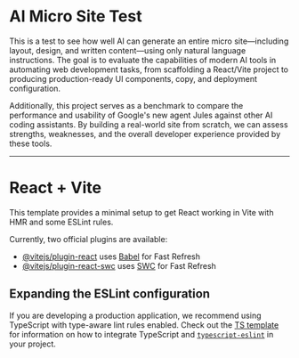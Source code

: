 # AI Micro Site Test

This is a test to see how well AI can generate an entire micro site—including layout, design, and written content—using only natural language instructions. The goal is to evaluate the capabilities of modern AI tools in automating web development tasks, from scaffolding a React/Vite project to producing production-ready UI components, copy, and deployment configuration.

Additionally, this project serves as a benchmark to compare the performance and usability of Google's new agent Jules against other AI coding assistants. By building a real-world site from scratch, we can assess strengths, weaknesses, and the overall developer experience provided by these tools.

---

# React + Vite

This template provides a minimal setup to get React working in Vite with HMR and some ESLint rules.

Currently, two official plugins are available:

- [@vitejs/plugin-react](https://github.com/vitejs/vite-plugin-react/blob/main/packages/plugin-react) uses [Babel](https://babeljs.io/) for Fast Refresh
- [@vitejs/plugin-react-swc](https://github.com/vitejs/vite-plugin-react/blob/main/packages/plugin-react-swc) uses [SWC](https://swc.rs/) for Fast Refresh

## Expanding the ESLint configuration

If you are developing a production application, we recommend using TypeScript with type-aware lint rules enabled. Check out the [TS template](https://github.com/vitejs/vite/tree/main/packages/create-vite/template-react-ts) for information on how to integrate TypeScript and [`typescript-eslint`](https://typescript-eslint.io) in your project.
